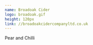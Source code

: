 ```yaml
---
name: Broadoak Cider
logo: broadoak.gif
height: 120px
link: //broadoakcidercompanyltd.co.uk
---
```

<ul style="list-style-type:none; margin:0; padding:0;">
  <li>Pear and Chilli</li>
</ul>

